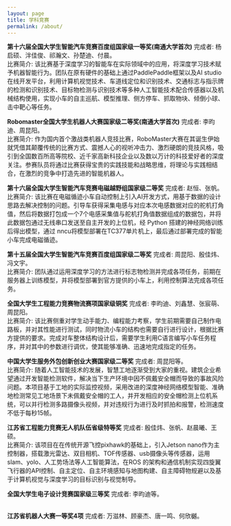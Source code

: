 ```yaml
---
layout: page
title: 学科竞赛
permalink: /about/
---
```


<strong>第十六届全国大学生智能汽车竞赛百度组国家级一等奖(南通大学首次)</strong> 完成者: 杨启硕、泮佳俊、祁瀚文、孙楚迪、付晨。<br>
比赛简介: 该比赛基于深度学习的智能车在实际领域中的应用，将深度学习技术赋予机器智能行为。团队在原有硬件的基础上通过PaddlePaddle框架以及AI studio在线开发平台，利用计算机视觉技术、车道线定位和识别技术、交通标志与指示牌的检测和识别技术、目标物检测与识别技术等多种人工智能技术配合传感器以及机械结构使用，实现小车的自主巡航、模型推理、侧方停车、抓取物块、倾倒小球、击中靶心等任务。
<br>

<strong>Robomaster全国大学生机器人大赛国家级二等奖(南通大学首次)</strong> 完成者: 李昀迪、周昆阳。<br>
比赛简介: 作为国内首个激战类机器人竞技比赛，RoboMaster大赛在其诞生伊始就凭借其颠覆传统的比赛方式、震撼人心的视听冲击力、激烈硬朗的竞技风格，吸引到全国数百所高等院校、近千家高新科技企业以及数以万计的科技爱好者的深度关注。参赛队员将通过比赛获得宝贵的实践技能和战略思维，将理论与实践相结合，在激烈的竞争中打造先进的智能机器人。
<br>

<strong>第十六届全国大学生智能汽车竞赛电磁越野组国家级二等奖</strong> 完成者: 赵恒、张帆。<br>
比赛简介: 该比赛在电磁循迹小车自动控制上引入AI开发方式，用基于数据的设计思路去解决控制的问题。引导车获得采集电感与对应本次电感数据对应的舵机打角值，然后将数据打包成一个7个电感采集值与舵机打角值数据组成的数据包，并将此数据包通过无线串口发送至自主开发的上位机，经 Python 搭建的神经网络训练后得出模型，通过 nncu将模型部署在TC377单片机上，最后通过部署完成的智能小车完成电磁循迹。
<br>


<strong>第十五届全国大学生智能汽车竞赛百度组国家级二等奖</strong> 完成者: 周昆阳、殷佳炜、冯文宇。<br>
比赛简介: 团队通过运用深度学习的方法进行标志物检测并完成各项任务，前期在服务器上训练模型，并将模型部署到官方提供的小车上，利用控制算法完成各项任务。
<br>


<strong>全国大学生工程能力竞赛物流赛项国家级铜奖</strong> 完成者: 李昀迪、刘鑫慧、张宸萌、周昆阳。<br>
比赛简介: 该比赛侧重对学生动手能力、编程能力考察，学生前期需要自己制作电路板，并对其性能进行测试，同时物流小车的结构也需要自行进行设计，根据比赛方提供的要求。完成对车整体结构设计后，需要学生利用C语言编写小车任务程序，并对其中的参数进行调优，使其能够准确、迅速地完成指定的任务。
<br>


<strong>中国大学生服务外包创新创业大赛国家级二等奖</strong> 完成者: 周昆阳等。<br>
比赛简介: 随着人工智能技术的发展，智慧工地逐渐受到大家的重视。建筑企业希望通过开发智能检测软件，解决当下生产环境中因不佩戴安全帽而导致的事故风险问题。本项目基于工地的实际监控视频，采用改进的深度神经网络模型智能、准确地检测常见工地场景下未佩戴安全帽的工人，并开发相应的安全帽检测上位机系统，可以并行检测多路摄像头视频，并对违规行为进行及时抓拍和报警，检测速度不低于每秒15帧。
<br>

<strong>江苏省工程能力竞赛无人机队伍省级特等奖</strong> 完成者: 殷佳炜、张帆、赵晨曦、王硕。<br>
比赛简介: 该项目在在传统开源飞控pixhawk的基础上，引入Jetson nano作为主控制器，搭载激光雷达、双目相机、TOF传感器、usb摄像头等传感器，运用slam、yolo、人工势场法等人工智能算法，在ROS 的架构和通信机制实现四旋翼飞行器的API控制、自主定位、自主环境感知与地图构建、自主障碍物规避以及基于计算机视觉与深度学习的目标识别与视觉制导。
<br>

<strong>全国大学生电子设计竞赛国家级三等奖</strong> 完成者: 李昀迪等。<br>
<br>

<strong>江苏省机器人大赛一等奖4项</strong> 完成者: 万滋林、顾豪杰、唐一鸣、何欣樾。<br>
<br>




